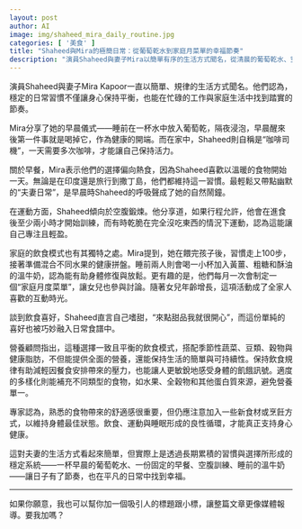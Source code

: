 ```yaml
---
layout: post
author: AI
image: img/shaheed_mira_daily_routine.jpg
categories: [ '美食' ]
title: "Shaheed與Mira的極簡日常：從葡萄乾水到家庭月菜單的幸福節奏"  
description: "演員Shaheed與妻子Mira以簡單有序的生活方式聞名，從清晨的葡萄乾水、空腹運動，到睡前的黃薑溫牛奶，打造出屬於全家的健康與溫馨日常。"  "
---
```

演員Shaheed與妻子Mira Kapoor一直以簡單、規律的生活方式聞名。他們認為，穩定的日常習慣不僅讓身心保持平衡，也能在忙碌的工作與家庭生活中找到踏實的節奏。  

Mira分享了她的早晨儀式——睡前在一杯水中放入葡萄乾，隔夜浸泡，早晨醒來後第一件事就是喝掉它，作為健康的開端。而在家中，Shaheed則自稱是“咖啡司機”，一天需要多次咖啡，才能讓自己保持活力。  

關於早餐，Mira表示他們的選擇偏向熱食，因為Shaheed喜歡以溫暖的食物開始一天。無論是在印度還是旅行到撒丁島，他們都維持這一習慣。最輕鬆又帶點幽默的“夫妻日常”，是早晨時Shaheed的呼吸聲成了她的自然鬧鐘。  

在運動方面，Shaheed傾向於空腹鍛煉。他分享道，如果行程允許，他會在進食後至少兩小時才開始訓練，而有時乾脆在完全沒吃東西的情況下運動，認為這能讓自己專注且輕盈。  

家庭的飲食模式也有其獨特之處。Mira提到，她在餵完孩子後，習慣走上100步，接著準備混合不同水果的健康拼盤。睡前兩人則會喝一小杯加入黃薑、粗糖和酥油的溫牛奶，認為能有助身體修復與放鬆。更有趣的是，他們每月一次會制定一個“家庭月度菜單”，讓女兒也參與討論。隨著女兒年齡增長，這項活動成了全家人喜歡的互動時光。  

談到飲食喜好，Shaheed直言自己嗜甜，“來點甜品我就很開心”，而這份單純的喜好也被巧妙融入日常食譜中。  

營養顧問指出，這種選擇一致且平衡的飲食模式，搭配季節性蔬菜、豆類、穀物與健康脂肪，不但能提供全面的營養，還能保持生活的簡單與可持續性。保持飲食規律有助減輕因餐食安排帶來的壓力，也能讓人更敏銳地感受身體的飢餓訊號。適度的多樣化則能補充不同類型的食物，如水果、全穀物和其他蛋白質來源，避免營養單一。  

專家認為，熟悉的食物帶來的舒適感很重要，但仍應注意加入一些新食材或烹飪方式，以維持身體最佳狀態。飲食、運動與睡眠形成的良性循環，才能真正支持身心健康。  

這對夫妻的生活方式看起來簡單，但實際上是透過長期累積的習慣與選擇所形成的穩定系統——一杯早晨的葡萄乾水、一份固定的早餐、空腹訓練、睡前的溫牛奶——讓日子有了節奏，也在平凡的日常中找到幸福。  

---

如果你願意，我也可以幫你加一個吸引人的標題跟小標，讓整篇文章更像媒體報導。要我加嗎？